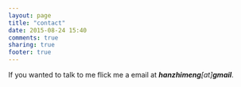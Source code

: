 ```yaml
---
layout: page
title: "contact"
date: 2015-08-24 15:40
comments: true
sharing: true
footer: true
---
```


If you wanted to talk to me flick me a email at ___hanzhimeng__[at]__gmail___.